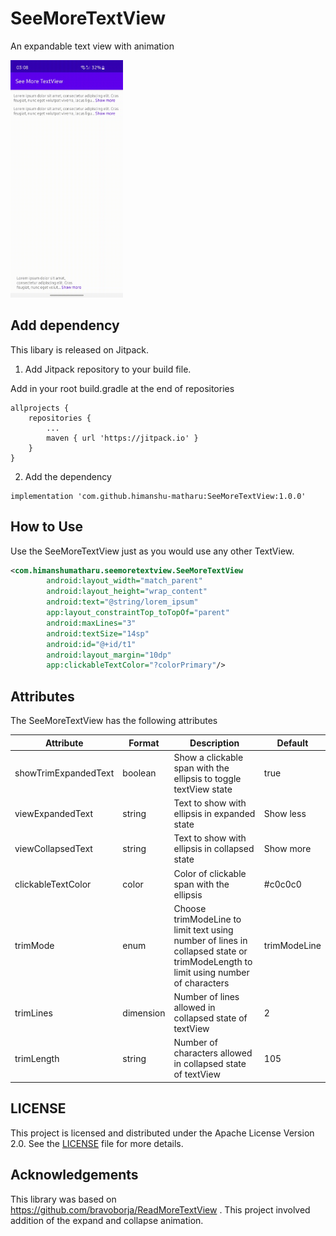 # SeeMoreTextView

An expandable text view with animation

<img src="preview.gif" alt="preview" height="auto" width="180px"/>

## Add dependency
This libary is released on Jitpack.

1. Add Jitpack repository to your build file.

Add in your root build.gradle at the end of repositories
```
allprojects {
    repositories {
        ...
        maven { url 'https://jitpack.io' }
    }
}
```

2. Add the dependency
```
implementation 'com.github.himanshu-matharu:SeeMoreTextView:1.0.0'
```

## How to Use
Use the SeeMoreTextView just as you would use any other TextView.

```xml
<com.himanshumatharu.seemoretextview.SeeMoreTextView
        android:layout_width="match_parent"
        android:layout_height="wrap_content"
        android:text="@string/lorem_ipsum"
        app:layout_constraintTop_toTopOf="parent"
        android:maxLines="3"
        android:textSize="14sp"
        android:id="@+id/t1"
        android:layout_margin="10dp"
        app:clickableTextColor="?colorPrimary"/>
```

## Attributes
The SeeMoreTextView has the following attributes

| Attribute            |Format| Description | Default |
| -------------|------------- |------------|-----------|
| showTrimExpandedText      | boolean | Show a clickable span with the ellipsis to toggle textView state | true |
| viewExpandedText     | string | Text to show with ellipsis in expanded state | Show less |
| viewCollapsedText     | string  | Text to show with ellipsis in collapsed state | Show more |
| clickableTextColor       | color  | Color of clickable span with the ellipsis | #c0c0c0 |
| trimMode | enum | Choose trimModeLine to limit text using number of lines in collapsed state or trimModeLength to limit using number of characters | trimModeLine |
| trimLines  | dimension  | Number of lines allowed in collapsed state of textView | 2 |
| trimLength       | string | Number of characters allowed in collapsed state of textView | 105 |

## LICENSE
This project is licensed and distributed under the Apache License Version 2.0. See the <a href="https://github.com/himanshu-matharu/SeeMoreTextView/blob/master/LICENSE">LICENSE</a> file for more details.

## Acknowledgements
This library was based on https://github.com/bravoborja/ReadMoreTextView . This project involved addition of the expand and collapse animation.

